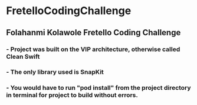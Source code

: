 # FretelloCodingChallenge


## Folahanmi Kolawole Fretello Coding Challenge

### -  Project was built on the VIP architecture, otherwise called Clean Swift
### -  The only library used is SnapKit
### -  You would have to run "pod install" from the project directory in terminal for project to build without errors.
